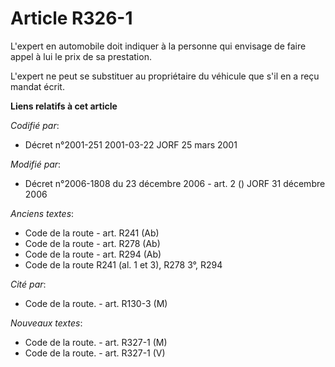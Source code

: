 # Article R326-1

L'expert en automobile doit indiquer à la personne qui envisage de faire appel à lui le prix de sa prestation.

L'expert ne peut se substituer au propriétaire du véhicule que s'il en a reçu mandat écrit.

**Liens relatifs à cet article**

_Codifié par_:

  - Décret n°2001-251 2001-03-22 JORF 25 mars 2001

_Modifié par_:

  - Décret n°2006-1808 du 23 décembre 2006 - art. 2 () JORF 31 décembre 2006

_Anciens textes_:

  - Code de la route - art. R241 (Ab)
  - Code de la route - art. R278 (Ab)
  - Code de la route - art. R294 (Ab)
  - Code de la route R241 (al. 1 et 3), R278 3°, R294

_Cité par_:

  - Code de la route. - art. R130-3 (M)

_Nouveaux textes_:

  - Code de la route. - art. R327-1 (M)
  - Code de la route. - art. R327-1 (V)
